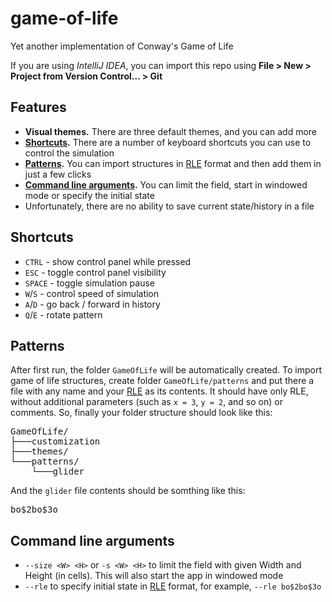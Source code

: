 # game-of-life
Yet another implementation of Conway's Game of Life

If you are using *IntelliJ IDEA*, you can import this repo using **File > New > Project from Version Control... > Git**



## Features

* **Visual themes.** There are three default themes, and you can add more
* **[Shortcuts](#shortcuts).** There are a number of keyboard shortcuts you can use to control the simulation
* **[Patterns](#patterns).** You can import structures in [RLE](https://www.conwaylife.com/wiki/Run_Length_Encoded) format and then add them in just a few clicks
* **[Command line arguments](#command-line-arguments).** You can limit the field, start in windowed mode or specify the initial state
* Unfortunately, there are no ability to save current state/history in a file



## Shortcuts

* `CTRL` - show control panel while pressed
* `ESC` - toggle control panel visibility
* `SPACE` - toggle simulation pause
* `W`/`S` - control speed of simulation
* `A`/`D` - go back / forward in history
* `Q`/`E` - rotate pattern



## Patterns

After first run, the folder `GameOfLife` will be automatically created.
To import game of life structures, create folder `GameOfLife/patterns` and put there a file with any name and your [RLE](https://www.conwaylife.com/wiki/Run_Length_Encoded) as its contents.
It should have only RLE, without additional parameters (such as `x = 3`, `y = 2`, and so on) or comments.
So, finally your folder structure should look like this:
<pre>
GameOfLife/
├───customization
├───themes/
└───patterns/
    └───glider
</pre>
And the `glider` file contents should be somthing like this:
<pre>bo$2bo$3o</pre>



## Command line arguments

* `--size <W> <H>` or `-s <W> <H>` to limit the field with given Width and Height (in cells). This will also start the app in windowed mode
* `--rle` to specify initial state in [RLE](https://www.conwaylife.com/wiki/Run_Length_Encoded) format, for example, `--rle bo$2bo$3o`

